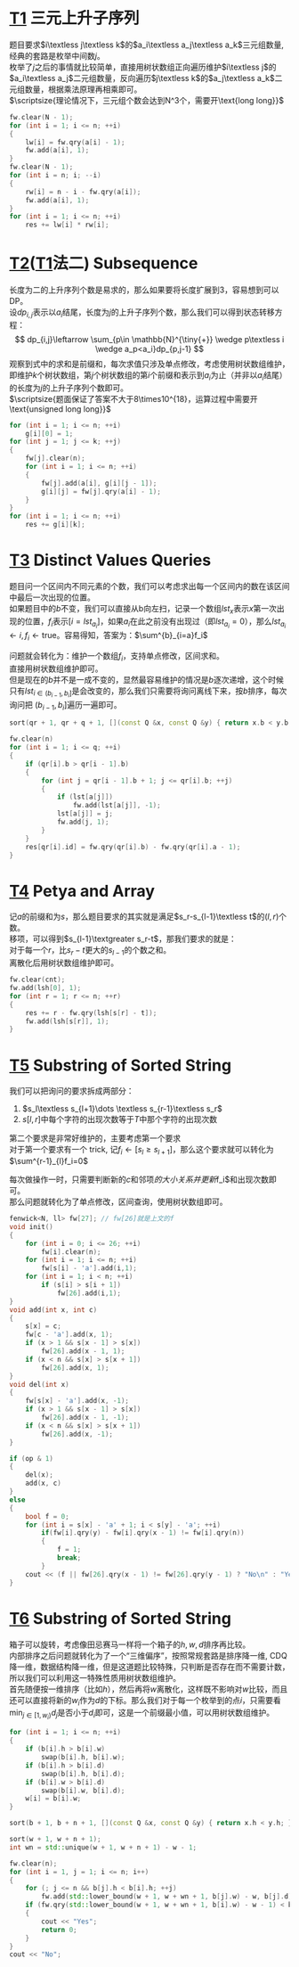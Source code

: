 # [T1](https://vjudge.net/contest/702006#problem/A) 三元上升子序列
题目要求$i\textless j\textless k$的$a_i\textless a_j\textless a_k$三元组数量,经典的套路是枚举中间数$j$。  
枚举了$j$之后的事情就比较简单，直接用树状数组正向遍历维护$i\textless j$的$a_i\textless a_j$二元组数量，反向遍历$j\textless k$的$a_j\textless a_k$二元组数量，根据乘法原理再相乘即可。  
$\scriptsize{理论情况下，三元组个数会达到N^3个，需要开\text{long long}}$
```cpp
fw.clear(N - 1);
for (int i = 1; i <= n; ++i)
{
    lw[i] = fw.qry(a[i] - 1);
    fw.add(a[i], 1);
}
fw.clear(N - 1);
for (int i = n; i; --i)
{
    rw[i] = n - i - fw.qry(a[i]);
    fw.add(a[i], 1);
}
for (int i = 1; i <= n; ++i)
    res += lw[i] * rw[i];
```
# [T2](https://vjudge.net/contest/702006#problem/B)([T1](https://vjudge.net/contest/702006#problem/A)法二) Subsequence
长度为二的上升序列个数是易求的，那么如果要将长度扩展到3，容易想到可以  DP。  
设$dp_{i,j}$表示以$a_i$结尾，长度为$j$的上升子序列个数，那么我们可以得到状态转移方程：  
$$
dp_{i,j}\leftarrow \sum_{p\in \mathbb{N}^{\tiny{+}} \wedge p\textless i \wedge a_p<a_i}dp_{p,j-1}
$$
观察到式中的求和是前缀和，每次求值只涉及单点修改，考虑使用树状数组维护，即维护$k$个树状数组，第$j$个树状数组的第$i$个前缀和表示到$a_i$为止（并非以$a_i$结尾）的长度为$j$的上升子序列个数即可。  
$\scriptsize{题面保证了答案不大于8\times10^{18}，运算过程中需要开\text{unsigned long long}}$
```cpp
for (int i = 1; i <= n; ++i)
    g[i][0] = 1;
for (int j = 1; j <= k; ++j)
{
    fw[j].clear(n);
    for (int i = 1; i <= n; ++i)
    {
        fw[j].add(a[i], g[i][j - 1]);
        g[i][j] = fw[j].qry(a[i] - 1);
    }
}
for (int i = 1; i <= n; ++i)   
    res += g[i][k];
```
# [T3](https://vjudge.net/contest/702006#problem/C) Distinct Values Queries
题目问一个区间内不同元素的个数，我们可以考虑求出每一个区间内的数在该区间中最后一次出现的位置。  
如果题目中的$b$不变，我们可以直接从b向左扫，记录一个数组$lst_x$表示$x$第一次出现的位置，$f_i$表示$[i=lst_{a_i}]$，如果$a_i$在此之前没有出现过（即$lst_{a_i} = 0$），那么$lst_{a_i}\leftarrow i,f_i\leftarrow \text{true}$。容易得知，答案为：$\sum^{b}_{i=a}f_i$  

问题就会转化为：维护一个数组$f_i$，支持单点修改，区间求和。  
直接用树状数组维护即可。  
但是现在的$b$并不是一成不变的，显然最容易维护的情况是$b$逐次递增，这个时候只有$lst_{i\in (b_{i-1},b_{i}]}$是会改变的，那么我们只需要将询问离线下来，按$b$排序，每次询问把
$(b_{i-1},b_{i}]$遍历一遍即可。  
```cpp
sort(qr + 1, qr + q + 1, [](const Q &x, const Q &y) { return x.b < y.b; } );

fw.clear(n)
for (int i = 1; i <= q; ++i)
{
    if (qr[i].b > qr[i - 1].b)
    {
        for (int j = qr[i - 1].b + 1; j <= qr[i].b; ++j)
        {
            if (lst[a[j]])
                fw.add(lst[a[j]], -1);
            lst[a[j]] = j;
            fw.add(j, 1);
        }
    }
    res[qr[i].id] = fw.qry(qr[i].b) - fw.qry(qr[i].a - 1);
}
```  
# [T4](https://vjudge.net/contest/702006#problem/D) Petya and Array  
记$a$的前缀和为$s$，那么题目要求的其实就是满足$s_r-s_{l-1}\textless t$的$\left( l,r \right)$个数。  
移项，可以得到$s_{l-1}\textgreater s_r-t$，那我们要求的就是：  
对于每一个$r$，比$s_r-t$更大的$s_{l-1}$的个数之和。  
离散化后用树状数组维护即可。  

```cpp
fw.clear(cnt);
fw.add(lsh[0], 1);
for (int r = 1; r <= n; ++r)
{
	res += r - fw.qry(lsh[s[r] - t]);
	fw.add(lsh[s[r]], 1);
}
```  
# [T5](https://vjudge.net/contest/702006#problem/E) Substring of Sorted String  
我们可以把询问的要求拆成两部分：  

1. $s_l\textless s_{l+1}\dots \textless s_{r-1}\textless s_r$  
2. $s[l,r]$中每个字符的出现次数等于$T$中那个字符的出现次数  

第二个要求是非常好维护的，主要考虑第一个要求  
对于第一个要求有一个 trick, 记$f_i\leftarrow [s_l\ge s_{l+1}]$，那么这个要求就可以转化为$\sum^{r-1}_{l}f_i=0$  

每次做操作一时，只需要判断新的$c$和邻项$的大小关系并更新$f_i$和出现次数即可。  
那么问题就转化为了单点修改，区间查询，使用树状数组即可。  
```cpp
fenwick<N, ll> fw[27]; // fw[26]就是上文的f
void init()
{
	for (int i = 0; i <= 26; ++i)
		fw[i].clear(n);
	for (int i = 1; i <= n; ++i)
		fw[s[i] - 'a'].add(i,1);
	for (int i = 1; i < n; ++i)
		if (s[i] > s[i + 1]) 
			fw[26].add(i,1);
}
void add(int x, int c)
{
	s[x] = c;
	fw[c - 'a'].add(x, 1);
	if (x > 1 && s[x - 1] > s[x])
		fw[26].add(x - 1, 1);
	if (x < n && s[x] > s[x + 1]) 
		fw[26].add(x, 1);
}
void del(int x)
{
	fw[s[x] - 'a'].add(x, -1);
	if (x > 1 && s[x - 1] > s[x])
		fw[26].add(x - 1, -1);
	if (x < n && s[x] > s[x + 1]) 
		fw[26].add(x, -1);
}

if (op & 1)
{
	del(x);
	add(x, c)
}
else
{
	bool f = 0;
	for (int i = s[x] - 'a' + 1; i < s[y] - 'a'; ++i) 
		if(fw[i].qry(y) - fw[i].qry(x - 1) != fw[i].qry(n))
		{
			f = 1;
			break;
		}
	cout << (f || fw[26].qry(x - 1) != fw[26].qry(y - 1) ? "No\n" : "Yes\n");
}
```  
# [T6](https://vjudge.net/contest/702006#problem/F) Substring of Sorted String  
箱子可以旋转，考虑像田忌赛马一样将一个箱子的$h,w,d$排序再比较。  
内部排序之后问题就转化为了一个“三维偏序”，按照常规套路是排序降一维, CDQ 降一维，数据结构降一维，但是这道题比较特殊，只判断是否存在而不需要计数，所以我们可以利用这一特殊性质用树状数组维护。  
首先随便按一维排序（比如$h$），然后再将$w$离散化，这样既不影响对$w$比较，而且还可以直接将新的$w_i$作为$d$的下标。那么我们对于每一个枚举到的点$i$，只需要看$\min_{j\in[1,w_i)}d_j$是否小于$d_i$即可，这是一个前缀最小值，可以用树状数组维护。  
```cpp
for (int i = 1; i <= n; ++i)
{
	if (b[i].h > b[i].w)
		swap(b[i].h, b[i].w);
	if (b[i].h > b[i].d)
		swap(b[i].h, b[i].d);
	if (b[i].w > b[i].d)
		swap(b[i].w, b[i].d);
	w[i] = b[i].w;
}

sort(b + 1, b + n + 1, [](const Q &x, const Q &y) { return x.h < y.h; } );

sort(w + 1, w + n + 1);
int wn = std::unique(w + 1, w + n + 1) - w - 1;

fw.clear(n);
for (int i = 1, j = 1; i <= n; i++) 
{	
	for (; j <= n && b[j].h < b[i].h; ++j)
		fw.add(std::lower_bound(w + 1, w + wn + 1, b[j].w) - w, b[j].d);
	if (fw.qry(std::lower_bound(w + 1, w + wn + 1, b[i].w) - w - 1) < b[i].d)
	{
		cout << "Yes";
		return 0;
	}
}
cout << "No";
```  
